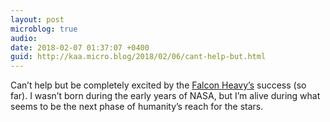 ```yaml
---
layout: post
microblog: true
audio: 
date: 2018-02-07 01:37:07 +0400
guid: http://kaa.micro.blog/2018/02/06/cant-help-but.html
---
```

Can’t help but be completely excited by the [Falcon Heavy’s](http://www.bbc.com/news/science-environment-42969020) success (so far). I wasn’t born during the early years of NASA, but I’m alive during what seems to be the next phase of humanity’s reach for the stars.
